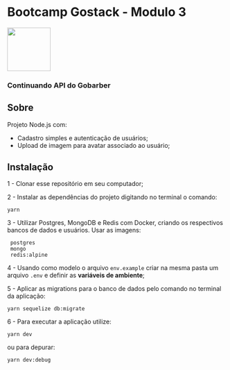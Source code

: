 # Bootcamp Gostack - Modulo 3
<img height="100px" src="https://repository-images.githubusercontent.com/240039692/27973e80-4dee-11ea-89d7-880bb9842074">

### Continuando API do Gobarber

## **Sobre**
Projeto Node.js com:
- Cadastro simples e autenticação de usuários;
- Upload de imagem para avatar associado ao usuário; 

## **Instalação** 
1 - Clonar esse repositório em seu computador;

2 - Instalar as dependências do projeto digitando no terminal o comando:

    yarn
    
3 - Utilizar Postgres, MongoDB e Redis com Docker, criando os respectivos bancos de dados e usuários. Usar as imagens:

     postgres
     mongo
     redis:alpine

4 - Usando como modelo o arquivo `env.example` criar na mesma pasta um arquivo `.env` e definir as **variáveis de ambiente**;
  
5 - Aplicar as migrations para o banco de dados pelo comando no terminal da aplicação:

    yarn sequelize db:migrate
    
6 - Para executar a aplicação utilize:

    yarn dev

  ou para depurar:

    yarn dev:debug
  
